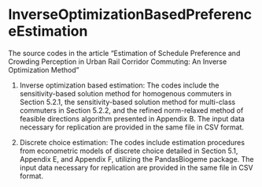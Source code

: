 # InverseOptimizationBasedPreferenceEstimation
The source codes in the article “Estimation of Schedule Preference and Crowding Perception in Urban Rail Corridor Commuting: An Inverse Optimization Method”

1. Inverse optimization based estimation:
The codes include the sensitivity-based solution method for homogenous commuters in Section 5.2.1, the sensitivity-based solution method for multi-class commuters in Section 5.2.2, and the refined norm-relaxed method of feasible directions algorithm presented in Appendix B. The input data necessary for replication are provided in the same file in CSV format.
   
2. Discrete choice estimation:
The codes include estimation procedures from econometric models of discrete choice detailed in Section 5.1, Appendix E, and Appendix F, utilizing the PandasBiogeme package. The input data necessary for replication are provided in the same file in CSV format.
